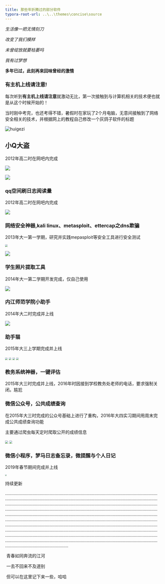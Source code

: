 ```yaml
---
title: 那些年折腾过的部分软件
typora-root-url: ..\..\themes\concise\source
---
```

*生活像一把无情刻刀*

*改变了我们模样*

*未曾绽放就要枯萎吗*

*我有过梦想*



**多年已过，此刻再来回味曾经的激情**



### 有主机上线请注意!

每次听到**有主机上线请注意**就激动无比，第一次接触到与计算机相关的技术便也就是从这个时候开始的！

当时刚中考完，也还考得不错，暑假时在家玩了2个月电脑，无意间接触到了网络安全相关的技术，并根据网上的教程自己修改一个灰鸽子软件的标题

![huigezi](/images/software/huigezi.png)

## 小Q大盗

2012年高二时在网吧内完成

![](/images/software/qqdaodiaoyu.png)

![](/images/software/qqmimayoujian.png)

### qq空间刷日志阅读量

2012年高二时在网吧内完成

![](/images/software/qqrizhi.png)

### 网络安全神器,kali linux、metasploit、ettercap之dns欺骗

2013年大一第一学期，研究并实践mepasploit等安全工具进行安全测试

<img src="/images/software/metasploit.png" style="zoom:50%;" />

![](/images/software/ettercap.jpg)

### 学生照片提取工具

2014年大一第二学期开发完成，仅自己使用

![](/images/software/photoexport.jpg)

### 内江师范学院小助手

2014年大二时完成并上线

![](/images/software/njtchelper.png)



### 助手猫

2015年大三上学期完成并上线

<img src="/images/software/zhushoumao.png" style="zoom:50%;" />

<img src="/images/software/zhushoumaokebiao.png" style="zoom:50%;" />

<img src="/images/software/zhushoumaozhaoren.png" style="zoom:50%;" />

<img src="/images/software/zhushoumaopc.png" style="zoom:50%;" />

### 教务系统神器，一键评估

2015年大三时完成并上线，2016年时因接到学校教务处老师的电话，要求强制关闭。尴尬

### 微信公众号，公共成绩查询

在2015年大三时完成的公众号基础上进行了重构，2016年大四实习期间用周末完成公共成绩查询功能

主要通过爬虫每天定时爬取公开的成绩信息

<img src="/images/software/wx-njtcedu.png" style="zoom:60%;" />

<img src="/images/software/wx_njtcedu_cj.png" style="zoom:60%;" />



### 微信小程序，梦马日志备忘录，微提醒与个人日记

2019年春节期间完成并上线

<img src="/images/software/mengmariji.jpg" style="zoom:30%;" />



持续更新

…………………………………………………………………………………………………………………………………………………………………………………………………………………………………………………………………………………………………………………………………………………………………………………………………………………………………………………………………………………………………………………………………………………………………………………………………………………………………………………………………………………………………………………………………………………………………………………………………………………………………………………………………………………………………………………………………………………………………………………………………………………………………………………………………………………………………………………………………………………………………………………

​			青春如同奔流的江河

​			一去不回来不及道别







​			但可以在这里记下来一些，哈哈